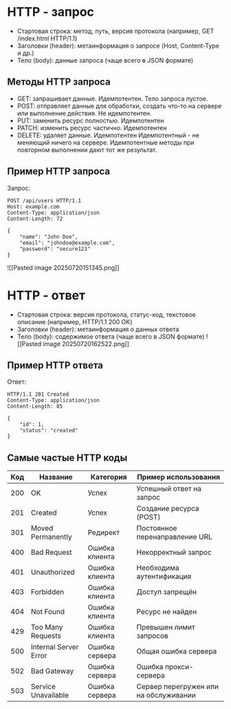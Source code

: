# HTTP - запрос
- Стартовая строка: метод, путь, версия протокола (например, GET /index.html HTTP/1.1)
- Заголовки (header): метаинформация о запросе (Host, Content-Type и др.)
- Тело (body): данные запроса (чаще всего в JSON формате)
## Методы HTTP запроса
- GET: запрашивает данные. Идемпотентен. Тело запроса пустое.
- POST: отправляет данные для обработки, создать что-то на сервере или выполнение действия. Не идемпотентен.
- PUT: заменить ресурс полностью. Идемпотентен
- PATCH: изменить ресурс частично. Идемпотентен
- DELETE: удаляет данные. Идемпотентен
Идемпотентный - не меняющий ничего на сервере. Идемпотентные методы при повторном выполнении дают тот же результат.
## Пример HTTP запроса
Запрос:
```http
POST /api/users HTTP/1.1
Host: example.com
Content-Type: application/json
Content-Length: 72

{
    "name": "John Doe",
    "email": "johndoe@example.com",
    "password": "secure123"
}
```

![[Pasted image 20250720151345.png]]

# HTTP - ответ
- Стартовая строка: версия протокола, статус-код, текстовое описание (например, HTTP/1.1 200 OK)
- Заголовки (header): метаинформация о данных ответа
- Тело (body): содержимое ответа (чаще всего в JSON формате)
![[Pasted image 20250720162522.png]]
## Пример HTTP ответа
Ответ:
```http
HTTP/1.1 201 Created
Content-Type: application/json
Content-Length: 85

{
    "id": 1,
    "status": "created"
}
```

## Самые частые HTTP коды
| Код | Название              | Категория      | Пример использования                  |
| --- | --------------------- | -------------- | ------------------------------------- |
| 200 | OK                    | Успех          | Успешный ответ на запрос              |
| 201 | Created               | Успех          | Создание ресурса (POST)               |
| 301 | Moved Permanently     | Редирект       | Постоянное перенаправление URL        |
| 400 | Bad Request           | Ошибка клиента | Некорректный запрос                   |
| 401 | Unauthorized          | Ошибка клиента | Необходима аутентификация             |
| 403 | Forbidden             | Ошибка клиента | Доступ запрещён                       |
| 404 | Not Found             | Ошибка клиента | Ресурс не найден                      |
| 429 | Too Many Requests     | Ошибка клиента | Превышен лимит запросов               |
| 500 | Internal Server Error | Ошибка сервера | Общая ошибка сервера                  |
| 502 | Bad Gateway           | Ошибка сервера | Ошибка прокси-сервера                 |
| 503 | Service Unavailable   | Ошибка сервера | Сервер перегружен или на обслуживании |
